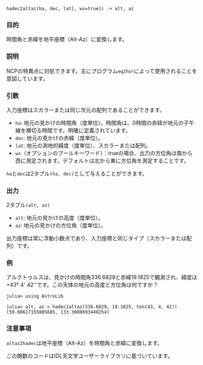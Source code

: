 ```
hadec2altaz(ha, dec, lat[, ws=true]) -> alt, az
```

### 目的

時間角と赤緯を地平座標（Alt-Az）に変換します。

### 説明

NCPの特異点に対処できます。主にプログラム`eq2hor`によって使用されることを意図しています。

### 引数

入力座標はスカラーまたは同じ次元の配列であることができます。

  * `ha`: 地元の見かけの時間角（度単位）。時間角は、0時間の赤経が地元の子午線を横切る時間です。明確に定義されています。
  * `dec`: 地元の見かけの赤緯（度単位）。
  * `lat`: 地元の測地的緯度（度単位）、スカラーまたは配列。
  * `ws`（オプションのブールキーワード）：trueの場合、出力の方位角は南から西に測定されます。デフォルトは北から東に方位角を測定することです。

`ha`と`dec`は2タプル`(ha, dec)`として与えることができます。

### 出力

2タプル`(alt, az)`

  * `alt`: 地元の見かけの高度（度単位）。
  * `az`: 地元の見かけの方位角（度単位）。

出力座標は常に浮動小数点であり、入力座標と同じタイプ（スカラーまたは配列）です。

### 例

アルクトゥルスは、見かけの時間角336.6829と赤緯19.1825で観測され、緯度は+43° 4' 42''です。この天体の地元の高度と方位角は何ですか？

```jldoctest
julia> using AstroLib

julia> alt, az = hadec2altaz(336.6829, 19.1825, ten(43, 4, 42))
(59.08617155005685, 133.3080693440254)
```

### 注意事項

`altaz2hadec`は地平座標（Alt-Az）を時間角と赤緯に変換します。

この関数のコードはIDL天文学ユーザーライブラリに基づいています。
